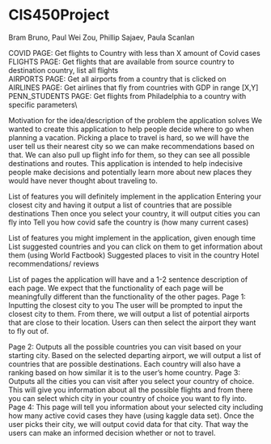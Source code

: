 # CIS450Project

Bram Bruno, Paul Wei Zou, Phillip Sajaev, Paula Scanlan
				
COVID PAGE: Get flights to Country with less than X amount of Covid cases \
FLIGHTS PAGE: Get flights that are available from source country to destination country, list all flights \
AIRPORTS PAGE: Get all airports from a country that is clicked on \
AIRLINES PAGE: Get airlines that fly from countries with GDP in range [X,Y] \
PENN_STUDENTS PAGE: Get flights from Philadelphia to a country with specific parameters\


Motivation for the idea/description of the problem the application solves
We wanted to create this application to help people decide where to go when planning a vacation. Picking a place to travel is hard, so we will have the user tell us their nearest city so we can make recommendations based on that. We can also pull up flight info for them, so they can see all possible destinations and routes. This application is intended to help indecisive people make decisions and potentially learn more about new places they would have never thought about traveling to. 
 							
List of features you will definitely implement in the application
Entering your closest city and having it output a list of countries that are possible destinations 
Then once you select your country, it will output cities you can fly into
Tell you how covid safe the country is (how many current cases)
			
List of features you might implement in the application, given enough time
List suggested countries and you can click on them to get information about them (using World Factbook)
Suggested places to visit in the country 
Hotel recommendations/ reviews 

List of pages the application will have and a 1-2 sentence description of each page. We expect that the functionality of each page will be meaningfully different than the functionality of the other pages.
Page 1: Inputting the closest city to you 
The user will be prompted to input the closest city to them. From there, we will output a list of potential airports that are close to their location. Users can then select the airport they want to fly out of.

Page 2: Outputs all the possible countries you can visit based on your starting city.
Based on the selected departing airport, we will output a list of countries that are possible destinations. Each country will also have a ranking based on how similar it is to the user’s home country. 
Page 3: Outputs all the cities you can visit after you select your country of choice. 
This will give you information about all the possible flights and from there you can select which city in your country of choice you want to fly into. 
Page 4: This page will tell you information about your selected city including how many active covid cases they have (using kaggle data set).
Once the user picks their city, we will output covid data for that city. That way the users can make an informed decision whether or not to travel.	
